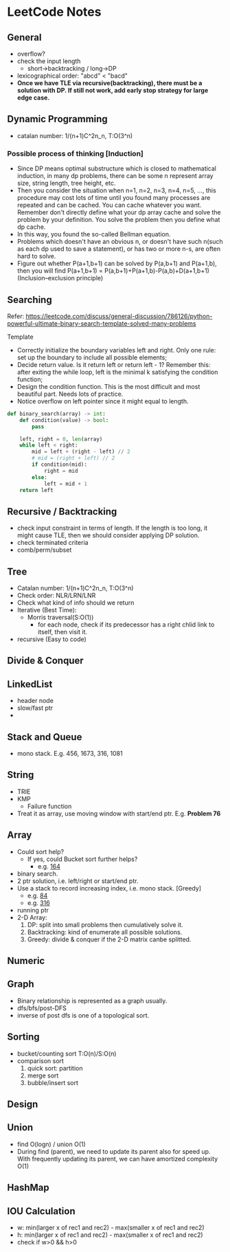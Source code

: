# LeetCode Notes


## General
 - overflow?
 - check the input length
   - short->backtracking / long->DP
 - lexicographical order: "abcd" < "bacd"
 - **Once we have TLE via recursive(backtracking), there must be a solution with DP. If still not work, add early stop strategy for large edge case.**

## Dynamic Programming
 - catalan number: 1/(n+1)C^2n_n, T:O(3^n)


### Possible process of thinking [Induction]
 - Since DP means optimal substructure which is closed to mathematical induction, in many dp problems, there can be some n represent array size, string length, tree height, etc.
 - Then you consider the situation when n=1, n=2, n=3, n=4, n=5, ..., this procedure may cost lots of time until you found many processes are repeated and can be cached. You can cache whatever you want. Remember don't directly define what your dp array cache and solve the problem by your definition. You solve the problem then you define what dp cache.
 - In this way, you found the so-called Bellman equation.
 - Problems which doesn't have an obvious n, or doesn't have such n(such as each dp used to save a statement), or has two or more n-s, are often hard to solve.
 - Figure out whether P(a+1,b+1) can be solved by P(a,b+1) and P(a+1,b), then you will find P(a+1,b+1) = P(a,b+1)+P(a+1,b)-P(a,b)+D(a+1,b+1)(Inclusion–exclusion principle)


## Searching
Refer: https://leetcode.com/discuss/general-discussion/786126/python-powerful-ultimate-binary-search-template-solved-many-problems

Template
 - Correctly initialize the boundary variables left and right. Only one rule: set up the boundary to include all possible elements;
 - Decide return value. Is it return left or return left - 1? Remember this: after exiting the while loop, left is the minimal k​ satisfying the condition function;
 - Design the condition function. This is the most difficult and most beautiful part. Needs lots of practice.
 - Notice overflow on left pointer since it might equal to length.
```python
def binary_search(array) -> int:
    def condition(value) -> bool:
        pass

    left, right = 0, len(array)
    while left < right:
        mid = left + (right - left) // 2
        # mid = (right + left) // 2
        if condition(mid):
            right = mid
        else:
            left = mid + 1
    return left
```


## Recursive / Backtracking
 - check input constraint in terms of length. If the length is too long, it might cause TLE, then we should consider applying DP solution.
 - check terminated criteria
 - comb/perm/subset


## Tree
 - Catalan number: 1/(n+1)C^2n_n, T:O(3^n)
 - Check order: NLR/LRN/LNR
 - Check what kind of info should we return
 - Iterative (Best Time):
     - Morris traversal(S:O(1))
         - for each node, check if its predecessor has a right chlid link to itself, then visit it.
 - recursive (Easy to code)


## Divide & Conquer


## LinkedList
 - header node
 - slow/fast ptr
 -

## Stack and Queue
 - mono stack. E.g. 456, 1673, 316, 1081


## String
 - TRIE
 - KMP
   - Failure function
 - Treat it as array, use moving window with start/end ptr. E.g. **Problem 76**


## Array
  - Could sort help?
      - If yes, could Bucket sort further helps?
          - e.g. [164](https://leetcode.com/problems/maximum-gap/)
  - binary search.
  - 2 ptr solution, i.e. left/right or start/end ptr.
  - Use a stack to record increasing index, i.e. mono stack. \[Greedy\]
    - e.g. [84](https://leetcode.com/problems/largest-rectangle-in-histogram)
    - e.g. [316](https://leetcode.com/problems/remove-duplicate-letters)
  - running ptr
  - 2-D Array:
      1. DP: split into small problems then cumulatively solve it.
      2. Backtracking: kind of enumerate all possible solutions.
      3. Greedy: divide & conquer if the 2-D matrix canbe splitted.


## Numeric


## Graph
 - Binary relationship is represented as a graph usually.
 - dfs/bfs/post-DFS
 - inverse of post dfs is one of a topological sort.

## Sorting
 - bucket/counting sort T:O(n)/S:O(n)
 - comparison sort
     1. quick sort: partition
     2. merge sort
     3. bubble/insert sort


## Design


## Union
 - find O(logn) / union O(1)
 - During find (parent), we need to update its parent also for speed up. With frequently updating its parent, we can have amortized complexity O(1)


 ## HashMap

 ## IOU Calculation
  - w: min(larger x of rec1 and rec2) - max(smaller x of rec1 and rec2)
  - h: min(larger x of rec1 and rec2) - max(smaller x of rec1 and rec2)
  - check if w>0 && h>0
